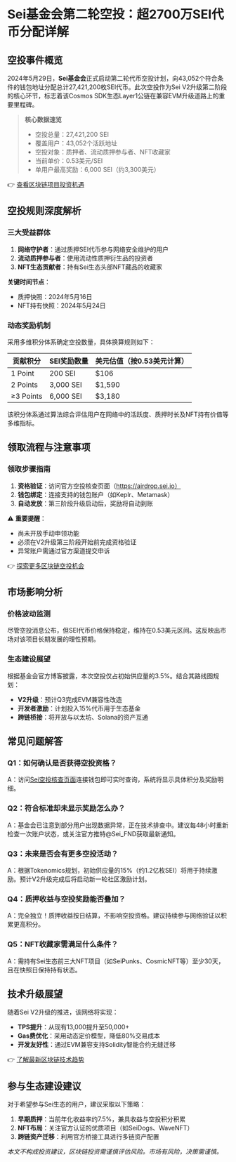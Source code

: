 # Sei基金会第二轮空投：超2700万SEI代币分配详解

## 空投事件概览
2024年5月29日，**Sei基金会**正式启动第二轮代币空投计划，向43,052个符合条件的钱包地址分配总计27,421,200枚SEI代币。此次空投作为Sei V2升级第二阶段的核心环节，标志着该Cosmos SDK生态Layer1公链在兼容EVM升级道路上的重要里程碑。

> **核心数据速览**
> - 空投总量：27,421,200 SEI
> - 覆盖用户：43,052个活跃地址
> - 空投对象：质押者、流动质押参与者、NFT收藏家
> - 当前单价：0.53美元/SEI
> - 单用户最高奖励：6,000 SEI（约3,300美元）

👉 [查看区块链项目投资机遇](https://bit.ly/okx_welcome)

## 空投规则深度解析

### 三大受益群体
1. **网络守护者**：通过质押SEI代币参与网络安全维护的用户
2. **流动质押参与者**：使用流动性质押衍生品的投资者
3. **NFT生态贡献者**：持有Sei生态头部NFT藏品的收藏家

**关键时间节点**：
- 质押快照：2024年5月16日
- NFT持有快照：2024年5月24日

### 动态奖励机制
采用多维积分体系确定空投数量，具体换算规则如下：

| 贡献积分 | SEI奖励数量 | 美元估值（按0.53美元计算） |
|---------|------------|--------------------------|
| 1 Point | 200 SEI    | $106                     |
| 2 Points| 3,000 SEI  | $1,590                   |
| ≥3 Points| 6,000 SEI | $3,180                   |

该积分体系通过算法综合评估用户在网络中的活跃度、质押时长及NFT持有价值等多维指标。

## 领取流程与注意事项

### 领取步骤指南
1. **资格验证**：访问官方空投核查页面（https://airdrop.sei.io）
2. **钱包绑定**：连接支持的钱包账户（如Keplr、Metamask）
3. **自动发放**：第三阶段升级启动后，奖励将自动到账

⚠️ **重要提醒**：
- 尚未开放手动申领功能
- 必须在V2升级第三阶段开始前完成资格验证
- 异常账户需通过官方渠道提交申诉

👉 [探索更多区块链空投机会](https://bit.ly/okx_welcome)

## 市场影响分析

### 价格波动监测
尽管空投消息公布，但SEI代币价格保持稳定，维持在0.53美元区间。这反映出市场对该项目长期发展的理性预期。

### 生态建设展望
根据基金会官方博客披露，本次空投仅占初始供应量的3.5%。结合其路线图规划：
- **V2升级**：预计Q3完成EVM兼容性改造
- **开发者激励**：计划投入15%代币用于生态基金
- **跨链桥接**：将开放与以太坊、Solana的资产互通

## 常见问题解答

### Q1：如何确认是否获得空投资格？
A：访问[Sei空投核查页面](https://airdrop.sei.io)连接钱包即可实时查询，系统将显示具体积分及奖励明细。

### Q2：符合标准却未显示奖励怎么办？
A：基金会已注意到部分用户出现数据异常，正在技术排查中。建议每48小时重新检查一次账户状态，或关注官方推特@Sei_FND获取最新通知。

### Q3：未来是否会有更多空投活动？
A：根据Tokenomics规划，初始供应量的15%（约1.2亿枚SEI）将用于持续激励。预计V2升级完成后将启动新一轮社区激励计划。

### Q4：质押收益与空投奖励能否叠加？
A：完全独立！质押收益按日结算，不影响空投资格。建议持续参与网络验证以积累更高积分。

### Q5：NFT收藏家需满足什么条件？
A：需持有Sei生态前三大NFT项目（如SeiPunks、CosmicNFT等）至少30天，且在快照日保持持有状态。

## 技术升级展望

随着Sei V2升级的推进，该网络将实现：
- **TPS提升**：从现有13,000提升至50,000+
- **Gas费优化**：采用动态定价模型，降低80%交易成本
- **开发友好性**：通过EVM兼容支持Solidity智能合约无缝迁移

👉 [了解最新区块链技术趋势](https://bit.ly/okx_welcome)

## 参与生态建设建议

对于希望参与Sei生态的用户，建议采取以下策略：
1. **早期质押**：当前年化收益率约7.5%，兼具收益与空投积分积累
2. **NFT布局**：关注官方认证的优质项目（如SeiDogs、WaveNFT）
3. **跨链资产迁移**：利用官方桥接工具进行多链资产配置

*本文不构成投资建议，区块链投资需谨慎评估风险。市场有风险，决策需谨慎。*